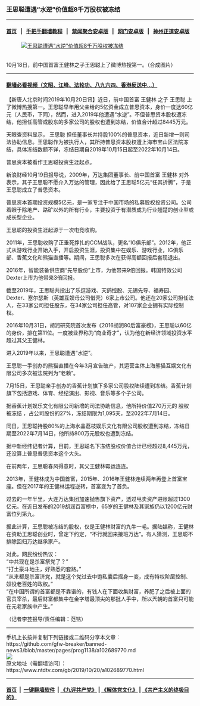 ### 王思聪遭遇“水逆”价值超8千万股权被冻结
------------------------

#### [首页](https://github.com/gfw-breaker/banned-news3/blob/master/README.md) &nbsp;&nbsp;|&nbsp;&nbsp; [手把手翻墙教程](https://github.com/gfw-breaker/guides/wiki) &nbsp;&nbsp;|&nbsp;&nbsp; [禁闻聚合安卓版](https://github.com/gfw-breaker/bn-android) &nbsp;&nbsp;|&nbsp;&nbsp; [网门安卓版](https://github.com/oGate2/oGate) &nbsp;&nbsp;|&nbsp;&nbsp; [神州正道安卓版](https://github.com/SzzdOgate/update) 



<div><div class="featured_image">
 <a href="https://i.ntdtv.com/assets/uploads/2019/10/VCG11461287717-600x400.jpg" target="_blank">
  <figure>
   <img alt="王思聪遭遇“水逆”价值超8千万股权被冻结" src="https://i.ntdtv.com/assets/uploads/2019/10/VCG11461287717-600x400-800x450.jpg"/>
  </figure><br/>
 </a>
 <span class="caption">
  10月18日，前中国首富王健林之子王思聪上了微博热搜第一。（合成图片）
 </span>
</div>
</div><hr/>

#### [翻墙必看视频（文昭、江峰、法轮功、八九六四、香港反送中...）](https://github.com/gfw-breaker/banned-news3/blob/master/pages/links.md)

<div><div class="post_content" itemprop="articleBody">
 <p>
  【新唐人北京时间2019年10月20日讯】近日，前中国首富
  <ok href="https://www.ntdtv.com/gb/王健林.htm">
   王健林
  </ok>
  之子
  <ok href="https://www.ntdtv.com/gb/王思聪.htm">
   王思聪
  </ok>
  上了微博热搜第一。王思聪早年用父亲给的5亿资金成立普思资本，身价一度达60亿元（人民币，下同），然而，进入2019年他遭遇“水逆”。不但普思资本股权遭冻结，他担任高管或股东的多家公司的股权也遭到冻结，价值合计超过8445万元。
 </p>
 <p>
  天眼查资料显示，
  <ok href="https://www.ntdtv.com/gb/王思聪.htm">
   王思聪
  </ok>
  担任董事长并持股100%的普思资本，近日新增一则司法协助信息。王思聪作为被执行人，其所持普思资本股权遭上海市宝山区法院冻结，具体冻结数额不详，冻结日期自2019年10月15日起至2022年10月14日。
 </p>
 <p>
  普思资本被看作王思聪投资生涯起点。
 </p>
 <p>
  新浪财经10月19日报导说，2009年，万达集团董事长、前中国首富
  <ok href="https://www.ntdtv.com/gb/王健林.htm">
   王健林
  </ok>
  对外表示，其子王思聪不愿介入万达的管理，因此给了王思聪5亿元“任其折腾”，于是王思聪成立了普思资本。
 </p>
 <p>
  普思资本首期投资规模5亿元，是一家专注于中国市场的私募股权投资公司。公司着眼于除地产、路矿以外的所有行业，主要投资于有潜质成为行业翘楚的创业型或成长型企业。
 </p>
 <p>
  王思聪的投资生涯起源于一次电竞收购。
 </p>
 <p>
  2011年，王思聪收购了正垂死挣扎的CCM战队，更名“IG俱乐部”。2012年，他正式从游戏行业开始入手，开启投资生涯，投资集中在娱乐、游戏行业，IG俱乐部、香蕉文化和熊猫直播等。期间，王思聪多次在获得高额回报后套现退出。
 </p>
 <p>
  2016年，智能装备供应商“先导股份”上市，为他带来9倍回报。韩国特效公司Dexter上市为他带来3倍回报。
 </p>
 <p>
  截至2019年，王思聪共投出了乐逗游戏、天鸽控股、无锡先导、福寿园、Dexter、塞尔瑟斯（英雄互娱母公司借壳）6家上市公司。他还在20家公司担任法人，在33家公司担任股东，在34家公司担任高管，对107家企业拥有实际控制权。
 </p>
 <p>
  2016年10月31日，胡润研究院首次发布《2016胡润80后富豪榜》，王思聪以60亿的身价，排在第11位。一度被业界称为“商业奇才”，认为他在新经济领域投资水平超过其父王健林。
 </p>
 <p>
  进入2019年以来，王思聪遭遇“水逆”。
 </p>
 <p>
  王思聪一手创办的熊猫直播在今年3月宣告破产，其运营主体上海熊猫互娱文化有限公司多次被法院列为“老赖”。
 </p>
 <p>
  7月15日，王思聪亲手创办的香蕉计划旗下多家公司股权陆续遭到冻结。香蕉计划旗下包括游戏、体育、经纪演出、影视、音乐等多个子公司。
 </p>
 <p>
  据香蕉计划娱乐文化有限公司新增的司法协助信息，他所持价值270万元的
  <ok href="https://www.ntdtv.com/gb/股权被冻结.htm">
   股权被冻结
  </ok>
  ，占公司股份的27%，冻结期限为1,095天，至2022年7月14日。
 </p>
 <p>
  同日，王思聪持股80%的上海水晶荔枝娱乐文化有限公司股权遭到冻结，冻结日期至2022年7月14日，他所持800万元股权也遭到冻结。
 </p>
 <p>
  据中新经纬记者计算，目前，王思聪名下冻结股权价值合计已经超过8,445万元，还没算上普思普思资本这个大头。
 </p>
 <p>
  在前两年，王思聪春风得意时，其父王健林霉运连连。
 </p>
 <p>
  2013年，王健林成为中国首富，2015年、2016年王健林连续两年再登上首富宝座。但在2017年的王健林运程逆转，首富变为了首负。
 </p>
 <p>
  过去的一年半里，大连万达集团加速抛售旗下资产，透过甩卖资产进账超过1300亿元。在近日发布的2019胡润百富榜中，65岁的王健林及其家族仍以1200亿元财富位列第九。
 </p>
 <p>
  据此计算，王思聪被冻结的股权，仅是王健林财富的九牛一毛。据陆媒称，王健林在资助王思聪创业时，曾定下约定，“不行就回来接班万达”。有人猜测，王思聪不排除回归万达继承家产。
 </p>
 <p>
  对此，网民纷纷热议：
  <br/>
  “中共现在是杀富祭党了？”
  <br/>
  “打土豪斗地主，好熟悉的套路。”
  <br/>
  “从来都是杀富济党，就是这个党过去中饱私囊后摇身一变，成有特权阶层控制、奴役老百姓的政权。”
  <br/>
  “在中国所谓的首富都是不靠谱的，有钱人在下面收集财富，养肥了之后被上面的官员宰杀，最后财富都集中在金字塔最顶尖的那批人手中，所以兲朝的首富只可能在元老家族中产生。”
 </p>
 <p>
  （记者李芸报导/责任编辑：范铭）
 </p>
 <div class="single_ad">
 </div>
</div>
</div>
<hr/>
手机上长按并复制下列链接或二维码分享本文章：<br/>
https://github.com/gfw-breaker/banned-news3/blob/master/pages/prog1138/a102689770.md <br/>
<a href='https://github.com/gfw-breaker/banned-news3/blob/master/pages/prog1138/a102689770.md'><img src='https://github.com/gfw-breaker/banned-news3/blob/master/pages/prog1138/a102689770.md.png'/></a> <br/>
原文地址（需翻墙访问）：https://www.ntdtv.com/gb/2019/10/20/a102689770.html


------------------------
#### [首页](https://github.com/gfw-breaker/banned-news3/blob/master/README.md) &nbsp;|&nbsp; [一键翻墙软件](https://github.com/gfw-breaker/nogfw/blob/master/README.md) &nbsp;| [《九评共产党》](https://github.com/gfw-breaker/9ping.md/blob/master/README.md#九评之一评共产党是什么) | [《解体党文化》](https://github.com/gfw-breaker/jtdwh.md/blob/master/README.md) | [《共产主义的终极目的》](https://github.com/gfw-breaker/gczydzjmd.md/blob/master/README.md)


<img src='http://gfw-breaker.win/banned-news3/pages/prog1138/a102689770.md' width='0px' height='0px'/>
